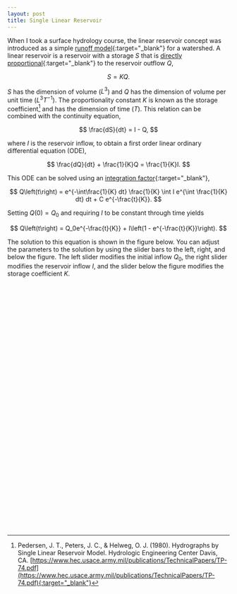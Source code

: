 ```yaml
---
layout: post
title: Single Linear Reservoir
---
```


<script type="text/javascript" src="https://cdn.plot.ly/plotly-2.6.3.min.js"></script>

<style>
  .container {
    display: grid;
    grid-gap: 20px;
  }
  .slr-horizontal-slider {
    width: 550px;
    grid-column: 2;
    grid-row: 3;
    justify-self: center;
  }
  .k-value {
    grid-column: 2;
    grid-row: 2;
    justify-self: center;
  }
  .initial-flow-slider {
    height: 465px;
    grid-column: 1;
    grid-row: 1;
    align-self: center;
  }
  .inflow-slider {
    height: 465px;
    grid-column: 3;
    grid-row: 1;
    align-self: center;
  }
  .plot-area {
    height: 500px;
    width: 600px;
    grid-column: 2;
    grid-row: 1;
    align-self: center;
    justify-self: center;
  }
</style>

When I took a surface hydrology course, the linear reservoir concept was introduced as a simple
[runoff model](https://en.wikipedia.org/wiki/Runoff_model_(reservoir)){:target="_blank"} for a watershed. A linear
reservoir is a reservoir with a storage $S$ that is
[directly proportional](https://en.wikipedia.org/wiki/Proportionality_(mathematics)#Direct_proportionality){:target="_blank"}
to the reservoir outflow $Q$,

$$ S = KQ. $$

$S$ has the dimension of volume ($L^3$) and $Q$ has the dimension of volume per unit time ($L^3T^{-1}$). The
proportionality constant $K$ is known as the storage coefficient[^1] and has the dimension of time ($T$). This
relation can be combined with the continuity equation,

$$ \frac{dS}{dt} = I - Q, $$

where $I$ is the reservoir inflow, to obtain a first order linear ordinary differential equation (ODE),

$$ \frac{dQ}{dt} + \frac{1}{K}Q = \frac{1}{K}I. $$

This ODE can be solved using an [integration factor](https://en.wikipedia.org/wiki/Integrating_factor#Solving_first_order_linear_ordinary_differential_equations){:target="_blank"},

$$ Q\left(t\right) = e^{-\int\frac{1}{K} dt} \frac{1}{K} \int I e^{\int \frac{1}{K} dt} dt + C e^{-\frac{t}{K}}. $$

Setting $Q\left(0\right) = Q_0$ and requiring $I$ to be constant through time yields

$$ Q\left(t\right) = Q_0e^{-\frac{t}{K}} + I\left(1 - e^{-\frac{t}{K}}\right). $$

The solution to this equation is shown in the figure below. You can adjust the parameters to the solution by using the
slider bars to the left, right, and below the figure. The left slider modifies the initial inflow $Q_0$, the right
slider modifies the reservoir inflow $I$, and the slider below the figure modifies the storage coefficient $K$.

<div class="container">
  <div id="q0Slider" class="initial-flow-slider"></div>
  <div id="tester" class="plot-area"></div>
  <div id="inflowSlider" class="inflow-slider"></div>
  <div id="k-value" class="k-value"></div>
  <div id="kSlider" class="slr-horizontal-slider"></div>
</div>
<br>

[^1]: Pedersen, J. T., Peters, J. C., & Helweg, O. J. (1980). Hydrographs by Single Linear Reservoir Model. Hydrologic Engineering Center Davis, CA. [https://www.hec.usace.army.mil/publications/TechnicalPapers/TP-74.pdf](https://www.hec.usace.army.mil/publications/TechnicalPapers/TP-74.pdf){:target="_blank"}

<script type="text/javascript">
  "use strict";

  let nTimes = 1000;
  let maxTime = 480;
  let timeStep = maxTime / (nTimes + 1);

  let time = [];

  for (let i = 0; i < nTimes; i++) {
      time.push(timeStep * i);
  }

  let nSliderValues = 100;
  let midSliderValue = 50;

  // storage coefficient limits
  let minK = 1;
  let maxK = time[nTimes - 1]/2;

  // initial flow limits
  let minQ0 = 0;
  let maxQ0 = 100;

  // inflow limits
  let minInflow = 0;
  let maxInflow = maxQ0;

  let kValues = [];
  let q0Values = [];
  let inflowValues = [];
  let frac = 0;
  for (let i = 0; i < nSliderValues; i++) {
      frac = i/(nSliderValues - 1);
      kValues.push(minK + frac * maxK);
      q0Values.push(minQ0 + frac * maxQ0);
      inflowValues.push(minInflow + frac * maxInflow);
  }
  let K = kValues[midSliderValue];
  let initialFlow = q0Values[nSliderValues - 1];
  let inflow = inflowValues[0];

  let flow = calcFlow(K, initialFlow, inflow, time);

  let TESTER = document.getElementById('tester');
  let data = [
    {
      x: time,
      y: flow,
      name: 'Outflow'
    },
    {
      x: [time[0]],
      y: [initialFlow],
      mode: 'markers',
      marker: {size: 10},
      name: 'Initial Flow'
    },
    {
      x: [time[0], time[nTimes - 1]],
      y: [inflow, inflow],
      mode: 'lines',
      name: 'Inflow'
    }
  ];
  let layout = {width: 600, height: 500,
    margin: {b: 20, l: 50, r: 10, t: 10},
    legend: { x: 1,
      xanchor: 'right',
      y: 1,
      bgcolor: '#FFFFFF',
      bordercolor: '#000000',
      borderwidth: 1},
    dragmode: false,
    xaxis: {range: [0, maxTime], title: '$t$'},
    yaxis: {range: [0, 1.01*maxQ0], title: '$Q$'}};
  Plotly.newPlot(TESTER, data, layout);

  let kValue = document.getElementById("k-value");
  kValue.textContent = "K = " + K.toPrecision(3);

  function calcFlow(K, initialFlow, inflow, time) {
    let flow = [];
    for (let i = 0; i < nTimes; i++) {
        flow.push(initialFlow * Math.exp(-time[i]/K) + inflow * (1 - Math.exp(-time[i]/K)));
    }
    return flow;
  }

  function updatePlot() {
    let flow = calcFlow(K, initialFlow, inflow, time);
    let flow_update = {
      x: [time, [time[0]], [time[0], time[nTimes - 1]]],
      y: [flow, [initialFlow], [inflow, inflow]]
    };
    Plotly.restyle(TESTER, flow_update);
  }

  let kHandle = $( "#kHandle" );
  $( "#kSlider" ).slider({
    min: 0,
    max: nSliderValues - 1,
    value: midSliderValue,
    slide: function(event, ui) {
      K = kValues[ui.value];
      kValue.textContent = "K = " + K.toPrecision(3);
      updatePlot();
    }
  });
  let q0Handle = $( "#q0Handle" );
  $( "#q0Slider" ).slider({
    orientation: "vertical",
    min: 0,
    max: nSliderValues - 1,
    value: nSliderValues - 1,
    slide: function(event, ui) {
      initialFlow = q0Values[ui.value];
      updatePlot();
    }
  });
  let inflowHandle = $( "#inflowHandle" );
  $( "#inflowSlider" ).slider({
    orientation: "vertical",
    min: 0,
    max: nSliderValues - 1,
    value: 0,
    slide: function(event, ui) {
      inflow = inflowValues[ui.value];
      updatePlot();
    }
  });
</script>
